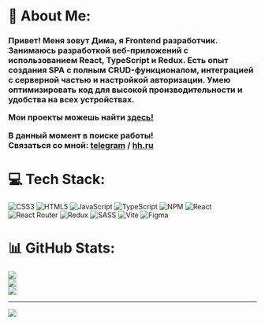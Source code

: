 # 💫 About Me:
<h3>Привет! Меня зовут Дима, я Frontend разработчик.<br>Занимаюсь разработкой веб-приложений с использованием React, TypeScript и Redux. Есть опыт создания SPA с полным CRUD-функционалом, интеграцией с серверной частью и настройкой авторизации. Умею оптимизировать код для высокой производительности и удобства на всех устройствах.
  
Мои проекты можешь найти [здесь!](https://github.com/belovdima/PROJECTS)

В данный момент в поиске работы! <br> Связаться со мной: [telegram](https://t.me/freddiedurst) / [hh.ru](https://hh.ru/resume/b71cd405ff0d3829560039ed1f483165683959)
</h3>

# 💻 Tech Stack:
![CSS3](https://img.shields.io/badge/css3-%231572B6.svg?style=for-the-badge&logo=css3&logoColor=white) ![HTML5](https://img.shields.io/badge/html5-%23E34F26.svg?style=for-the-badge&logo=html5&logoColor=white) ![JavaScript](https://img.shields.io/badge/javascript-%23323330.svg?style=for-the-badge&logo=javascript&logoColor=%23F7DF1E) ![TypeScript](https://img.shields.io/badge/typescript-%23007ACC.svg?style=for-the-badge&logo=typescript&logoColor=white) ![NPM](https://img.shields.io/badge/NPM-%23CB3837.svg?style=for-the-badge&logo=npm&logoColor=white) ![React](https://img.shields.io/badge/react-%2320232a.svg?style=for-the-badge&logo=react&logoColor=%2361DAFB) ![React Router](https://img.shields.io/badge/React_Router-CA4245?style=for-the-badge&logo=react-router&logoColor=white) ![Redux](https://img.shields.io/badge/redux-%23593d88.svg?style=for-the-badge&logo=redux&logoColor=white) ![SASS](https://img.shields.io/badge/SASS-hotpink.svg?style=for-the-badge&logo=SASS&logoColor=white) ![Vite](https://img.shields.io/badge/vite-%23646CFF.svg?style=for-the-badge&logo=vite&logoColor=white) ![Figma](https://img.shields.io/badge/figma-%23F24E1E.svg?style=for-the-badge&logo=figma&logoColor=white)
# 📊 GitHub Stats:
![](https://github-readme-stats.vercel.app/api?username=belovdima&theme=ambient_gradient&hide_border=true&include_all_commits=false&count_private=false)<br/>
![](https://github-readme-streak-stats.herokuapp.com/?user=belovdima&theme=ambient_gradient&hide_border=true)<br/>
![](https://github-readme-stats.vercel.app/api/top-langs/?username=belovdima&theme=ambient_gradient&hide_border=true&include_all_commits=false&count_private=false&layout=compact)

---
[![](https://visitcount.itsvg.in/api?id=belovdima&icon=9&color=11)](https://visitcount.itsvg.in)

<!-- Proudly created with GPRM ( https://gprm.itsvg.in ) -->

